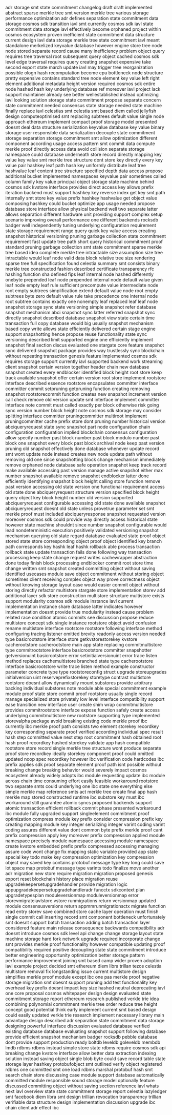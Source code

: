 adr storage smt state commitment changelog draft draft implemented abstract sparse merkle tree smt version merkle tree various storage performance optimization adr defines separation state commitment data storage cosmos sdk transition iavl smt currently cosmos sdk iavl state commitment data storage iavl effectively become orphaned project within cosmos ecosystem proven inefficient state commitment data structure current design iavl data storage merkle tree state commitment iavl meant standalone merkelized keyvalue database however engine store tree node node stored separate record cause many inefficiency problem object query requires tree traversal root subsequent query object cached cosmos sdk level edge traversal requires query creating snapshot expensive take second export state march update iavl may trigger tree reorganization possible ologn hash recomputation become cpu bottleneck node structure pretty expensive contains standard tree node element key value left right element additional metadata height version required cosmos sdk entire node hashed hash key underlying database ref moreover iavl project lack support maintainer already see better wellestablished instead optimizing iavl looking solution storage state commitment propose separate concern state commitment needed consensus state storage needed state machine finally replace iavl celestias smt celestia smt based diem called jellyfish design computeoptimised smt replacing subtrees default value single node approach ethereum implement compact proof storage model presented doesnt deal data structure serialization keyvalue database key value binary storage user responsible data serialization decouple state commitment storage separation storage commitment smt allow optimization different component according usage access pattern smt commit data compute merkle proof directly access data avoid collision separate storage namespace could database underneath store record directly mapping key value key value smt merkle tree structure dont store key directly every key value pair hashkey leaf path hash key uniformly distribute leaf tree hashvalue leaf content tree structure specified depth data access propose additional bucket implemented namespaces keyvalue pair sometimes called column family key value principal object storage state machine behind cosmos sdk kvstore interface provides direct access key allows prefix iteration backend must support hashkey key reverse index get key smt path internally smt store key value prefix hashkey hashvalue get object value composing hashkey could bucket optimize app usage needed propose database store interface allow physical backend well two separate latter allows separation different hardware unit providing support complex setup scenario improving overall performance one different backends rocksdb badger well independently tuning underlying configuration requirement state storage requirement range query quick key value access creating snapshot historical versioning pruning garbage collection state commitment requirement fast update tree path short query historical commitment proof standard pruning garbage collection smt state commitment sparse merkle tree based idea complete merkle tree intractable size assumption size tree intractable would leaf node valid data block relative tree size rendering sparse tree full specification found celestia summary smt consists binary merkle tree constructed fashion described certificate transparency rfc hashing function sha defined fips leaf internal node hashed differently onebyte prepended leaf node prepended internal node default value given leaf node empty leaf rule sufficient precompute value intermediate node root empty subtrees simplification extend default value node root empty subtrees byte zero default value rule take precedence one internal node root subtree contains exactly one nonempty leaf replaced leaf leaf node snapshot storage sync state versioning simple snapshot refer database snapshot mechanism abci snapshot sync latter referred snapshot sync directly snapshot described database snapshot view state certain time transaction full copy database would big usually snapshot mechanism based copy write allows state efficiently delivered certain stage engine support snapshotting hence propose reuse functionality state sync versioning described limit supported engine one efficiently implement snapshot final section discus evaluated one stargate core feature snapshot sync delivered snapshot package provides way trustlessly sync blockchain without repeating transaction genesis feature implemented cosmos sdk requires storage support currently iavl supported backend work streaming client snapshot certain version together header chain new database snapshot created every endblocker identified block height root store keep track available snapshot offer certain version root store implement rootstore interface described essence rootstore encapsulates committer interface committer commit setpruning getpruning function creating removing snapshot rootstorecommit function creates new snapshot increment version call check remove old version update smt interface implement committer interface note commit must called exactly per block otherwise risk going sync version number block height note cosmos sdk storage may consider splitting interface committer pruningcommitter multiroot implement pruningcommitter cache prefix store dont pruning number historical version abciqueryrequest state sync snapshot part node configuration chain configuration configuration implied blockchain consensus configuration allow specify number past block number past block modulo number past block one snapshot every block past block archival node keep past version pruning old snapshot effectively done database whenever update record smt wont update node instead creates new node update path without removing old one since snapshotting block change mechanism immediately remove orphaned node database safe operation snapshot keep track record make available accessing past version manage active snapshot either max number snapshot available remove snapshot endblocker latter done efficiently identifying snapshot block height calling store function remove past version accessing old state version one functional requirement access old state done abciqueryrequest structure version specified block height query object key block height number old version supported abciqueryrequest configurable accessing old state done available snapshot abciqueryrequest doesnt old state unless provetrue parameter set smt merkle proof must included abciqueryresponse snapshot requested version moreover cosmos sdk could provide way directly access historical state however state machine shouldnt since number snapshot configurable would lead nondeterministic execution positively validated versioning snapshot mechanism querying old state regard database evaluated state proof object stored state store corresponding object proof object identified key branch path corresponds key hashk leaf hashk rollback able process transaction rollback state update transaction fails done following way transaction processing keep state change request writes cachewrapper abstraction done today finish block processing endblocker commit root store time change written smt snapshot created committing object without saving identified usecases module save object commitment without storing object sometimes client receiving complex object way prove correctness object without knowing storage layout case would easier commit object without storing directly refactor multistore stargate store implementation storev add additional layer sdk store construction multistore structure multistore exists support modularity cosmos sdk module instance iavl current implementation instance share database latter indicates however implementation doesnt provide true modularity instead cause problem related race condition atomic commits see discussion propose reduce multistore concept sdk single instance rootstore object avoid confusion rename multistore interface rootstore rootstore following interface method configuring tracing listener omitted brevity readonly access version needed type basicrootstore interface store getkvstorestorekey kvstore cacherootstore cacherootstore main app state replacing commitmultistore type commitrootstore interface basicrootstore committer snapshotter getversionuint basicrootstore error setinitialversionuint error trace listen method replaces cachemultistore branched state type cacherootstore interface basicrootstore write trace listen method example constructor parameter concrete type type rootstoreconfig struct upgrade storeupgrades initialversion uint reserveprefixstorekey storetype contrast multistore rootstore doesnt allow dynamically mount substores provide arbitrary backing individual substores note module able special commitment example module proof state store commit proof rootstore usually single record manage specialized store privately low level interface compatibility support ease transition new interface user create shim wrap commitmultistore provides commitrootstore interface expose function safely create access underlying commitmultistore new rootstore supporting type implemented storevalpha package avoid breaking existing code merkle proof ibc currently ibc merkle proof path consists two element storekey recordkey key corresponding separate proof verified according individual spec result hash step committed value next step root commitment hash obtained root hash proof recordkey hashed storekey validate app hash compatible rootstore store record single merkle tree structure wont produce separate proof store recordkey ideally storekey component proof could omitted updated noop spec recordkey however ibc verification code hardcodes ibc prefix applies sdk proof separate element proof path isnt possible without breaking change breaking behavior would severely impact cosmos ecosystem already widely adopts ibc module requesting update ibc module across chain time consuming effort easily feasible workaround rootstore two separate smts could underlying one ibc state one everything else simple merkle map reference smts act merkle tree create final app hash merkle map stored constructed runtime ibc substore key must ibc workaround still guarantee atomic syncs proposed backends support atomic transaction efficient rollback commit phase presented workaround ibc module fully upgraded support singleelement commitment proof optimization compress module key prefix consider compression prefix key creating mapping module key integer serializing integer varint coding varint coding assures different value dont common byte prefix merkle proof cant prefix compression apply key moreover prefix compression applied module namespace precisely module namespace accessing module namespace create kvstore embedded prefix prefix compressed accessing managing assure code wont change fix mapping static variable provided app state special key todo make key compression optimization key compression object may saved key contains protobuf message type key long could save lot space map protobuf message type varints todo finalize move another adr migration new store require migration migration proposed genesis export reset blockchain history place migration reuse upgradekeepersetupgradehandler provide migration logic appupgradekeepersetupgradehandleradr funcctx sdkcontext plan upgradetypesplan moduleversionmap moduleversionmap error storevmigrateiavlstore vstore runmigrations return versionmap updated module consensusversions return appmmrunmigrationsctx migrate function read entry storev save combined store cache layer operation must finish single commit call inserting record smt component bottleneck unfortunately smt doesnt support batch transaction adding batch transaction layer considered feature main release consequence backwards compatibility adr doesnt introduce cosmos sdk level api change change storage layout state machine storage hard fork network upgrade required incorporate change smt provides merkle proof functionality however compatible updating proof compatibility required positive decoupling state state commitment introduce better engineering opportunity optimization better storage pattern performance improvement joining smt based camp wider proven adoption iavl example project decided smt ethereum diem libra trillan tezos celestia multistore removal fix longstanding issue current multistore design simplifies merkle proof module except ibc one pas merkle proof negative storage migration smt doesnt support pruning add test functionality key overhead key prefix doesnt impact key size hashed neutral deprecating iavl one core proposal cosmos whitepaper design design evaluated state commitment storage report ethereum research published verkle trie idea combining polynomial commitment merkle tree order reduce tree height concept good potential think early implement current smt based design could easily updated verkle trie research implement necessary library main advantage design described adr separation state commitment data storage designing powerful interface discussion evaluated database verified existing database database evaluating snapshot support following database provide efficient snapshot mechanism badger rocksdb pebble database dont provide support production ready boltdb leveldb goleveldb membdb lmdb rdbms rdbms instead simple store state rdbms require cosmos sdk api breaking change kvstore interface allow better data extraction indexing solution instead saving object single blob byte could save record table state storage layer hashkey protobufobject smt outlined verify object registered rdbms one committed smt one load rdbms marshal protobuf hash smt search chain store discussing case module support database automatically committed module responsible sound storage model optionally feature discussed committing object without saving section reference iavl whats next iavl overview state state commitment storage report celestia lazyledger smt facebook diem libra smt design trillian revocation transparency trillian verifiable data structure design implementation discussion upgrade ibc chain client adr effect ibc